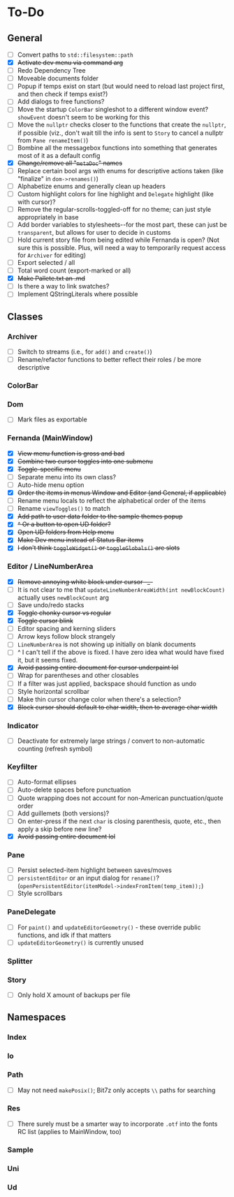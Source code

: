 # To-Do

## General
- [ ] Convert paths to `std::filesystem::path`
- [x] ~~Activate dev menu via command arg~~
- [ ] Redo Dependency Tree
- [ ] Moveable documents folder
- [ ] Popup if temps exist on start (but would need to reload last project first, and then check if temps exist?)
- [ ] Add dialogs to free functions?
- [ ] Move the startup `ColorBar` singleshot to a different window event? `showEvent` doesn't seem to be working for this
- [ ] Move the `nullptr` checks closer to the functions that create the `nullptr`, if possible (viz., don't wait till the info is sent to `Story` to cancel a nullptr from `Pane renameItem()`)
- [ ] Bombine all the messagebox functions into something that generates most of it as a default config
- [x] ~~Change/remove all "`metaDoc`" names~~
- [ ] Replace certain bool args with enums for descriptive actions taken (like "finalize" in `dom->renames()`)
- [ ] Alphabetize enums and generally clean up headers
- [ ] Custom highlight colors for line highlight and `Delegate` highlight (like with cursor)?
- [ ] Remove the regular-scrolls-toggled-off for no theme; can just style appropriately in base
- [ ] Add border variables to stylesheets--for the most part, these can just be `transparent`, but allows for user to decide in customs
- [ ] Hold current story file from being edited while Fernanda is open? (Not sure this is possible. Plus, will need a way to temporarily request access for `Archiver` for editing)
- [ ] Export selected / all
- [ ] Total word count (export-marked or all)
- [x] ~~Make Pallete.txt an .md~~
- [ ] Is there a way to link swatches?
- [ ] Implement QStringLiterals where possible

## Classes

### Archiver
- [ ] Switch to streams (i.e., for `add()` and `create()`)
- [ ] Rename/refactor functions to better reflect their roles / be more descriptive

### ColorBar

### Dom
- [ ] Mark files as exportable

### Fernanda (MainWindow)

- [x] ~~View menu function is gross and bad~~
- [x] ~~Combine two cursor toggles into one submenu~~
- [x] ~~Toggle-specific menu~~
- [ ] Separate menu into its own class?
- [ ] Auto-hide menu option
- [x] ~~Order the items in menus Window and Editor (and General, if applicable)~~
- [ ] Rename menu locals to reflect the alphabetical order of the items
- [ ] Rename `viewToggles()` to match
- [x] ~~Add path to user data folder to the sample themes popup~~
- [x] ~~^ Or a button to open UD folder?~~
- [x] ~~Open UD folders from Help menu~~
- [x] ~~Make Dev menu instead of Status Bar items~~
- [x] ~~I don't think `toggleWidget()` or `toggleGlobals()` are slots~~

### Editor / LineNumberArea
- [x] ~~Remove annoying white block under cursor -_-~~
- [ ] It is not clear to me that `updateLineNumberAreaWidth(int newBlockCount)` actually uses `newBlockCount` arg
- [ ] Save undo/redo stacks
- [x] ~~Toggle chonky cursor vs regular~~
- [x] ~~Toggle cursor blink~~
- [ ] Editor spacing and kerning sliders
- [ ] Arrow keys follow block strangely
- [ ] `LineNumberArea` is not showing up initially on blank documents
- [ ] ^ I can't tell if the above is fixed. I have zero idea what would have fixed it, but it seems fixed.
- [x] ~~Avoid passing entire document for cursor underpaint lol~~
- [ ] Wrap for parentheses and other closables
- [ ] If a filter was just applied, backspace should function as undo
- [ ] Style horizontal scrollbar
- [ ] Make thin cursor change color when there's a selection?
- [x] ~~Block cursor should default to char width, then to average char width~~

### Indicator
- [ ] Deactivate for extremely large strings / convert to non-automatic counting (refresh symbol)

### Keyfilter
- [ ] Auto-format ellipses
- [ ] Auto-delete spaces before punctuation
- [ ] Quote wrapping does not account for non-American punctuation/quote order
- [ ] Add guillemets (both versions)?
- [ ] On enter-press if the next `char` is closing parenthesis, quote, etc., then apply a skip before new line?
- [x] ~~Avoid passing entire document lol~~

### Pane
- [ ] Persist selected-item highlight between saves/moves
- [ ] `persistentEditor` or an input dialog for `rename()`? (`openPersistentEditor(itemModel->indexFromItem(temp_item));`)
- [ ] Style scrollbars

### PaneDelegate
- [ ] For `paint()` and `updateEditorGeometry()` - these override public functions, and idk if that matters
- [ ] `updateEditorGeometry()` is currently unused

### Splitter

### Story

- [ ] Only hold X amount of backups per file

## Namespaces

### Index

### Io

### Path

- [ ] May not need `makePosix()`; Bit7z only accepts `\\` paths for searching

### Res

- [ ] There surely must be a smarter way to incorporate `.otf` into the fonts RC list (applies to MainWindow, too)

### Sample

### Uni

### Ud